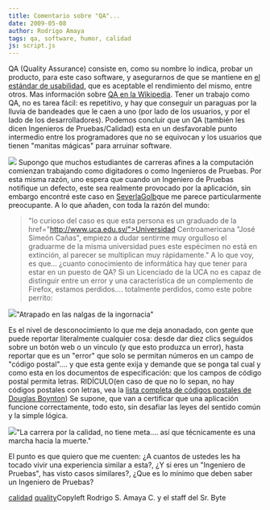 ```yaml
---
title: Comentario sobre "QA"...
date: 2009-05-08
author: Rodrigo Amaya
tags: qa, software, humor, calidad
js: script.js
---
```


QA (Quality Assurance) consiste en, como su nombre lo indica, probar un
      producto, para este caso software, y
      asegurarnos de que se mantiene en [el estándar de usabilidad](http://www.srbyte.com/2009/03/pruebas-de-uso-usability-test.html), que es aceptable el rendimiento del mismo, entre otros. Mas información
      sobre [QA en la Wikipedia](http://en.wikipedia.org/wiki/Quality_assurance). Tener un trabajo como QA, no es tarea fácil: es repetitivo, y hay que
      conseguir un paraguas por la lluvia de bandeades que le caen a uno (por lado de los usuarios,
      y por el lado de los desarrolladores). Podemos concluir que un QA (también les dicen
      Ingenieros de Pruebas/Calidad) esta en un desfavorable punto intermedio entre los
      programadores que no se equivocan y los usuarios que tienen "manitas mágicas" para arruinar
      software.

[![](http://2.bp.blogspot.com/_ayvorITawE4/SgS9qgmRZUI/AAAAAAAAB9Y/dfcrKpRL3UQ/s320/qa-analyst-performance-testing.jpg)](http://2.bp.blogspot.com/_ayvorITawE4/SgS9qgmRZUI/AAAAAAAAB9Y/dfcrKpRL3UQ/s1600-h/qa-analyst-performance-testing.jpg)
Supongo
      que muchos estudiantes de carreras afines a la computación comienzan trabajando como
      digitadores o como Ingenieros de Pruebas. Por esta misma razón, uno espera que cuando un
      Ingeniero de Pruebas notifique un defecto, este sea realmente provocado por la aplicación, sin
      embargo encontré este caso en [SeverlaGolb](http://severlagolb.blogspot.com/2009/03/inexplicable.html)que
      me parece particularmente preocupante. A lo que añaden, con toda la razón del mundo:

> "lo curioso del caso es que esta persona es un graduado de la  href="http://www.uca.edu.sv/">Universidad Centroamericana "José Simeón Cañas",
> empiezo a dudar sentirme muy orgulloso el graduarme de la misma universidad pues este
> espécimen no está en extinción, al parecer se multiplican muy
> rápidamente."
A lo que voy, es que... ¿cuanto conocimiento de informática
      hay que tener para estar en un puesto de QA? Si un Licenciado de la UCA no es capaz de
      distinguir entre un error y una característica de un complemento de Firefox, estamos
      perdidos.... totalmente perdidos, como este pobre perrito:

[![](http://3.bp.blogspot.com/_ayvorITawE4/SgTDZaBL9TI/AAAAAAAAB9o/ZPU8DkEi-gE/s320/funny-dog-cartoon-lost-puppy.jpg)](http://3.bp.blogspot.com/_ayvorITawE4/SgTDZaBL9TI/AAAAAAAAB9o/ZPU8DkEi-gE/s1600-h/funny-dog-cartoon-lost-puppy.jpg)"Atrapado en las nalgas de
      la ingornacia"

Es el nivel de
      desconocimiento lo que me deja anonadado, con gente que puede reportar literalmente cualquier
      cosa: desde dar diez clics seguidos sobre un botón web o un vinculo (y que esto produzca un
      error), hasta reportar que es un "error" que solo se permitan números en un campo de "código
      postal".... y que esta gente exija y demande que se ponga tal cual y como esta en los
      documentos de especificación: que los campos de código postal permita letras. RIDÍCULO(en caso
      de que no lo sepan, no hay códigos postales con letras, vea la [lista completa de códigos postales de Douglas Boynton](http://www.quine.org/zip-all-00001.html)) Se supone, que van a
      certificar que una aplicación funcione correctamente, todo esto, sin desafiar las leyes del
      sentido común y la simple lógica.

[![](http://2.bp.blogspot.com/_ayvorITawE4/SgS9q4pkFqI/AAAAAAAAB9g/TU0W15nrK_Y/s320/quality.jpg)](http://2.bp.blogspot.com/_ayvorITawE4/SgS9q4pkFqI/AAAAAAAAB9g/TU0W15nrK_Y/s1600-h/quality.jpg)"La carrera por la calidad,
      no tiene meta.... así que técnicamente es una marcha hacia la
      muerte."

El punto es que quiero
      que me cuenten: ¿A cuantos de ustedes les ha tocado vivir una experiencia similar a esta?, ¿Y
      si eres un "Ingeniero de Pruebas", has visto casos similares?, ¿Que es lo mínimo que deben
      saber un Ingeniero de Pruebas?

[calidad](http://www.blogalaxia.com/tags/calidad) [quality](http://www.blogalaxia.com/tags/quality)Copyleft Rodrigo S. Amaya C. y el staff del Sr.
      Byte